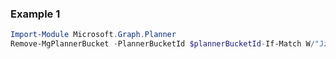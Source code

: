 ### Example 1
```powershell
Import-Module Microsoft.Graph.Planner
Remove-MgPlannerBucket -PlannerBucketId $plannerBucketId-If-Match W/"JzEtVGFzayAgQEBAQEBAQEBAQEBAQEBAWCc=" 
```
